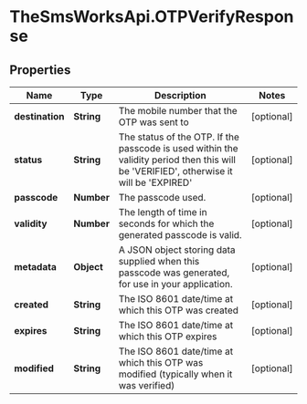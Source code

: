 # TheSmsWorksApi.OTPVerifyResponse

## Properties

Name | Type | Description | Notes
------------ | ------------- | ------------- | -------------
**destination** | **String** | The mobile number that the OTP was sent to | [optional] 
**status** | **String** | The status of the OTP. If the passcode is used within the validity period then this will be &#39;VERIFIED&#39;, otherwise it will be &#39;EXPIRED&#39; | [optional] 
**passcode** | **Number** | The passcode used. | [optional] 
**validity** | **Number** | The length of time in seconds for which the generated passcode is valid. | [optional] 
**metadata** | **Object** | A JSON object storing data supplied when this passcode was generated, for use in your application. | [optional] 
**created** | **String** | The ISO 8601 date/time at which this OTP was created | [optional] 
**expires** | **String** | The ISO 8601 date/time at which this OTP expires | [optional] 
**modified** | **String** | The ISO 8601 date/time at which this OTP was modified (typically when it was verified) | [optional] 


